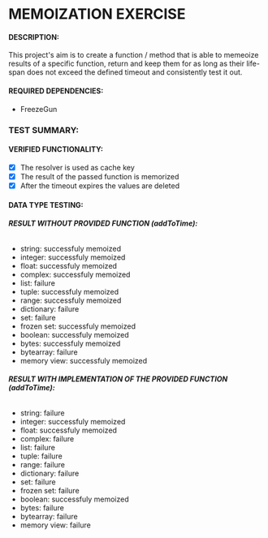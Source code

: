 # **MEMOIZATION EXERCISE**

#### **DESCRIPTION:**
This project's aim is to create a function / method that is able to memeoize results of a specific function, return and keep them for as long as their life-span does not exceed the defined timeout and consistently test it out.

#### **REQUIRED DEPENDENCIES:**
- FreezeGun


### **TEST SUMMARY:**

#### **VERIFIED FUNCTIONALITY:**
- [x] The resolver is used as cache key
- [x] The result of the passed function is memorized
- [x] After the timeout expires the values are deleted

#### **DATA TYPE TESTING:**
###### **RESULT WITHOUT PROVIDED FUNCTION (addToTime):**
- string: successfuly memoized
- integer: successfuly memoized
- float: successfuly memoized
- complex: successfuly memoized
- list: failure
- tuple: successfuly memoized
- range: successfuly memoized
- dictionary: failure
- set: failure
- frozen set: successfuly memoized
- boolean: successfuly memoized
- bytes: successfuly memoized
- bytearray: failure
- memory view: successfuly memoized

###### **RESULT WITH IMPLEMENTATION OF THE PROVIDED FUNCTION (addToTime):**
- string: failure
- integer: successfuly memoized
- float: successfuly memoized
- complex: failure
- list: failure
- tuple: failure
- range: failure
- dictionary: failure
- set: failure
- frozen set: failure
- boolean: successfuly memoized
- bytes: failure
- bytearray: failure
- memory view: failure
